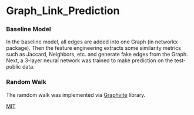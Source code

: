 # Graph_Link_Prediction


### Baseline Model

In the baseline model, all edges are added into one Graph (in networkx package). Then the feature engineering extracts some similarity metrics such as Jaccard, Neighbors, etc. and generate fake edges from the Graph. Next, a 3-layer neural network was trained to make prediction on the test-public data. 


### Random Walk

The ramdom walk was implemented via [Graphvite](https://github.com/DeepGraphLearning/graphvite) library. 

[MIT](https://choosealicense.com/licenses/mit/)
